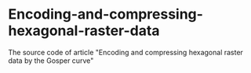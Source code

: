 # Encoding-and-compressing-hexagonal-raster-data
The source code of article "Encoding and compressing hexagonal raster data by the Gosper curve"
